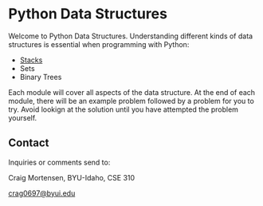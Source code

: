 # Python Data Structures

Welcome to Python Data Structures.  Understanding different kinds of data structures is essential when programming with Python:

- [Stacks](Stacks.md)
- Sets
- Binary Trees

Each module will cover all aspects of the data structure.  At the end of each module, there will be an example problem followed by a problem for you to try.  Avoid lookign at the solution until you have attempted the problem yourself.

## Contact

Inquiries or comments send to:

Craig Mortensen, BYU-Idaho, CSE 310

crag0697@byui.edu

